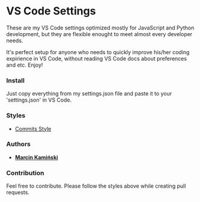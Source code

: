 # VS Code Settings

These are my VS Code settings optimized mostly for JavaScript and Python development, but they are flexible enought to meet almost every developer needs.

It's perfect setup for anyone who needs to quickly improve his/her coding expirience in VS Code, without reading VS Code docs about preferences and etc. 
Enjoy!

### Install
Just copy everything from my settings.json file and paste it to your 'settings.json' in VS Code.


### Styles
* [Commits Style](https://gitmoji.carloscuesta.me/)


### Authors
  * [**Marcin Kamiński**](https://github.com/xkamson)


### Contribution
Feel free to contribute. Please follow the styles above while creating pull requests.
